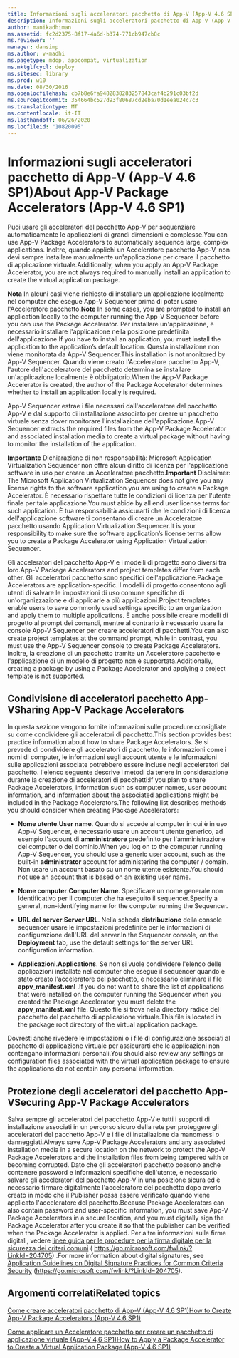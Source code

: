 ```yaml
---
title: Informazioni sugli acceleratori pacchetto di App-V (App-V 4.6 SP1)
description: Informazioni sugli acceleratori pacchetto di App-V (App-V 4.6 SP1)
author: manikadhiman
ms.assetid: fc2d2375-8f17-4a6d-b374-771cb947cb8c
ms.reviewer: ''
manager: dansimp
ms.author: v-madhi
ms.pagetype: mdop, appcompat, virtualization
ms.mktglfcycl: deploy
ms.sitesec: library
ms.prod: w10
ms.date: 08/30/2016
ms.openlocfilehash: cb7b8e6fa9482838283257843caf4b291c03bf2d
ms.sourcegitcommit: 354664bc527d93f80687cd2eba70d1eea024c7c3
ms.translationtype: MT
ms.contentlocale: it-IT
ms.lasthandoff: 06/26/2020
ms.locfileid: "10820095"
---
```

# <span data-ttu-id="fcaf9-103">Informazioni sugli acceleratori pacchetto di App-V (App-V 4.6 SP1)</span><span class="sxs-lookup"><span data-stu-id="fcaf9-103">About App-V Package Accelerators (App-V 4.6 SP1)</span></span>


<span data-ttu-id="fcaf9-104">Puoi usare gli acceleratori del pacchetto App-V per sequenziare automaticamente le applicazioni di grandi dimensioni e complesse.</span><span class="sxs-lookup"><span data-stu-id="fcaf9-104">You can use App-V Package Accelerators to automatically sequence large, complex applications.</span></span> <span data-ttu-id="fcaf9-105">Inoltre, quando applichi un Acceleratore pacchetto App-V, non devi sempre installare manualmente un'applicazione per creare il pacchetto di applicazione virtuale.</span><span class="sxs-lookup"><span data-stu-id="fcaf9-105">Additionally, when you apply an App-V Package Accelerator, you are not always required to manually install an application to create the virtual application package.</span></span>

<span data-ttu-id="fcaf9-106">**Nota**  In alcuni casi viene richiesto di installare un'applicazione localmente nel computer che esegue App-V Sequencer prima di poter usare l'Acceleratore pacchetto.</span><span class="sxs-lookup"><span data-stu-id="fcaf9-106">**Note** In some cases, you are prompted to install an application locally to the computer running the App-V Sequencer before you can use the Package Accelerator.</span></span> <span data-ttu-id="fcaf9-107">Per installare un'applicazione, è necessario installare l'applicazione nella posizione predefinita dell'applicazione.</span><span class="sxs-lookup"><span data-stu-id="fcaf9-107">If you have to install an application, you must install the application to the application’s default location.</span></span> <span data-ttu-id="fcaf9-108">Questa installazione non viene monitorata da App-V Sequencer.</span><span class="sxs-lookup"><span data-stu-id="fcaf9-108">This installation is not monitored by App-V Sequencer.</span></span> <span data-ttu-id="fcaf9-109">Quando viene creato l'Acceleratore pacchetto App-V, l'autore dell'acceleratore del pacchetto determina se installare un'applicazione localmente è obbligatorio.</span><span class="sxs-lookup"><span data-stu-id="fcaf9-109">When the App-V Package Accelerator is created, the author of the Package Accelerator determines whether to install an application locally is required.</span></span>

 

<span data-ttu-id="fcaf9-110">App-V Sequencer estrae i file necessari dall'acceleratore del pacchetto App-V e dal supporto di installazione associato per creare un pacchetto virtuale senza dover monitorare l'installazione dell'applicazione.</span><span class="sxs-lookup"><span data-stu-id="fcaf9-110">App-V Sequencer extracts the required files from the App-V Package Accelerator and associated installation media to create a virtual package without having to monitor the installation of the application.</span></span>

<span data-ttu-id="fcaf9-111">**Importante**  Dichiarazione di non responsabilità: Microsoft Application Virtualization Sequencer non offre alcun diritto di licenza per l'applicazione software in uso per creare un Acceleratore pacchetto.</span><span class="sxs-lookup"><span data-stu-id="fcaf9-111">**Important** Disclaimer: The Microsoft Application Virtualization Sequencer does not give you any license rights to the software application you are using to create a Package Accelerator.</span></span> <span data-ttu-id="fcaf9-112">È necessario rispettare tutte le condizioni di licenza per l'utente finale per tale applicazione.</span><span class="sxs-lookup"><span data-stu-id="fcaf9-112">You must abide by all end user license terms for such application.</span></span> <span data-ttu-id="fcaf9-113">È tua responsabilità assicurarti che le condizioni di licenza dell'applicazione software ti consentano di creare un Acceleratore pacchetto usando Application Virtualization Sequencer.</span><span class="sxs-lookup"><span data-stu-id="fcaf9-113">It is your responsibility to make sure the software application’s license terms allow you to create a Package Accelerator using Application Virtualization Sequencer.</span></span>

 

<span data-ttu-id="fcaf9-114">Gli acceleratori del pacchetto App-V e i modelli di progetto sono diversi tra loro.</span><span class="sxs-lookup"><span data-stu-id="fcaf9-114">App-V Package Accelerators and project templates differ from each other.</span></span> <span data-ttu-id="fcaf9-115">Gli acceleratori pacchetto sono specifici dell'applicazione.</span><span class="sxs-lookup"><span data-stu-id="fcaf9-115">Package Accelerators are application-specific.</span></span> <span data-ttu-id="fcaf9-116">I modelli di progetto consentono agli utenti di salvare le impostazioni di uso comune specifiche di un'organizzazione e di applicarle a più applicazioni.</span><span class="sxs-lookup"><span data-stu-id="fcaf9-116">Project templates enable users to save commonly used settings specific to an organization and apply them to multiple applications.</span></span> <span data-ttu-id="fcaf9-117">È anche possibile creare modelli di progetto al prompt dei comandi, mentre al contrario è necessario usare la console App-V Sequencer per creare acceleratori di pacchetti.</span><span class="sxs-lookup"><span data-stu-id="fcaf9-117">You can also create project templates at the command prompt, while in contrast, you must use the App-V Sequencer console to create Package Accelerators.</span></span> <span data-ttu-id="fcaf9-118">Inoltre, la creazione di un pacchetto tramite un Acceleratore pacchetto e l'applicazione di un modello di progetto non è supportata.</span><span class="sxs-lookup"><span data-stu-id="fcaf9-118">Additionally, creating a package by using a Package Accelerator and applying a project template is not supported.</span></span>

## <span data-ttu-id="fcaf9-119">Condivisione di acceleratori pacchetto App-V</span><span class="sxs-lookup"><span data-stu-id="fcaf9-119">Sharing App-V Package Accelerators</span></span>


<span data-ttu-id="fcaf9-120">In questa sezione vengono fornite informazioni sulle procedure consigliate su come condividere gli acceleratori di pacchetto.</span><span class="sxs-lookup"><span data-stu-id="fcaf9-120">This section provides best practice information about how to share Package Accelerators.</span></span> <span data-ttu-id="fcaf9-121">Se si prevede di condividere gli acceleratori di pacchetto, le informazioni come i nomi di computer, le informazioni sugli account utente e le informazioni sulle applicazioni associate potrebbero essere incluse negli acceleratori del pacchetto. l'elenco seguente descrive i metodi da tenere in considerazione durante la creazione di acceleratori di pacchetti:</span><span class="sxs-lookup"><span data-stu-id="fcaf9-121">If you plan to share Package Accelerators, information such as computer names, user account information, and information about the associated applications might be included in the Package Accelerators.The following list describes methods you should consider when creating Package Accelerators:</span></span>

-   <span data-ttu-id="fcaf9-122">**Nome utente**.</span><span class="sxs-lookup"><span data-stu-id="fcaf9-122">**User name**.</span></span> <span data-ttu-id="fcaf9-123">Quando si accede al computer in cui è in uso App-V Sequencer, è necessario usare un account utente generico, ad esempio l'account di **amministratore** predefinito per l'amministrazione del computer o del dominio.</span><span class="sxs-lookup"><span data-stu-id="fcaf9-123">When you log on to the computer running App-V Sequencer, you should use a generic user account, such as the built-in **administrator** account for administering the computer / domain.</span></span> <span data-ttu-id="fcaf9-124">Non usare un account basato su un nome utente esistente.</span><span class="sxs-lookup"><span data-stu-id="fcaf9-124">You should not use an account that is based on an existing user name.</span></span>

-   <span data-ttu-id="fcaf9-125">**Nome computer**.</span><span class="sxs-lookup"><span data-stu-id="fcaf9-125">**Computer Name**.</span></span> <span data-ttu-id="fcaf9-126">Specificare un nome generale non Identificativo per il computer che ha eseguito il sequencer.</span><span class="sxs-lookup"><span data-stu-id="fcaf9-126">Specify a general, non-identifying name for the computer running the Sequencer.</span></span>

-   <span data-ttu-id="fcaf9-127">**URL del server**.</span><span class="sxs-lookup"><span data-stu-id="fcaf9-127">**Server URL**.</span></span> <span data-ttu-id="fcaf9-128">Nella scheda **distribuzione** della console sequencer usare le impostazioni predefinite per le informazioni di configurazione dell'URL del server.</span><span class="sxs-lookup"><span data-stu-id="fcaf9-128">In the Sequencer console, on the **Deployment** tab, use the default settings for the server URL configuration information.</span></span>

-   <span data-ttu-id="fcaf9-129">**Applicazioni**.</span><span class="sxs-lookup"><span data-stu-id="fcaf9-129">**Applications**.</span></span> <span data-ttu-id="fcaf9-130">Se non si vuole condividere l'elenco delle applicazioni installate nel computer che esegue il sequencer quando è stato creato l'acceleratore del pacchetto, è necessario eliminare il file **appv\_manifest.xml** .</span><span class="sxs-lookup"><span data-stu-id="fcaf9-130">If you do not want to share the list of applications that were installed on the computer running the Sequencer when you created the Package Accelerator, you must delete the **appv\_manifest.xml** file.</span></span> <span data-ttu-id="fcaf9-131">Questo file si trova nella directory radice del pacchetto del pacchetto di applicazione virtuale.</span><span class="sxs-lookup"><span data-stu-id="fcaf9-131">This file is located in the package root directory of the virtual application package.</span></span>

<span data-ttu-id="fcaf9-132">Dovresti anche rivedere le impostazioni o i file di configurazione associati al pacchetto di applicazione virtuale per assicurarti che le applicazioni non contengano informazioni personali.</span><span class="sxs-lookup"><span data-stu-id="fcaf9-132">You should also review any settings or configuration files associated with the virtual application package to ensure the applications do not contain any personal information.</span></span>

## <span data-ttu-id="fcaf9-133">Protezione degli acceleratori del pacchetto App-V</span><span class="sxs-lookup"><span data-stu-id="fcaf9-133">Securing App-V Package Accelerators</span></span>


<span data-ttu-id="fcaf9-134">Salva sempre gli acceleratori del pacchetto App-V e tutti i supporti di installazione associati in un percorso sicuro della rete per proteggere gli acceleratori del pacchetto App-V e i file di installazione da manomessi o danneggiati.</span><span class="sxs-lookup"><span data-stu-id="fcaf9-134">Always save App-V Package Accelerators and any associated installation media in a secure location on the network to protect the App-V Package Accelerators and the installation files from being tampered with or becoming corrupted.</span></span> <span data-ttu-id="fcaf9-135">Dato che gli acceleratori pacchetto possono anche contenere password e informazioni specifiche dell'utente, è necessario salvare gli acceleratori del pacchetto App-V in una posizione sicura ed è necessario firmare digitalmente l'acceleratore del pacchetto dopo averlo creato in modo che il Publisher possa essere verificato quando viene applicato l'acceleratore del pacchetto.</span><span class="sxs-lookup"><span data-stu-id="fcaf9-135">Because Package Accelerators can also contain password and user-specific information, you must save App-V Package Accelerators in a secure location, and you must digitally sign the Package Accelerator after you create it so that the publisher can be verified when the Package Accelerator is applied.</span></span> <span data-ttu-id="fcaf9-136">Per altre informazioni sulle firme digitali, vedere [linee guida per le procedure per la firma digitale per la sicurezza dei criteri comuni](https://go.microsoft.com/fwlink/?LinkId=204705) ( https://go.microsoft.com/fwlink/?LinkId=204705) .</span><span class="sxs-lookup"><span data-stu-id="fcaf9-136">For more information about digital signatures, see [Application Guidelines on Digital Signature Practices for Common Criteria Security](https://go.microsoft.com/fwlink/?LinkId=204705) (https://go.microsoft.com/fwlink/?LinkId=204705).</span></span>

## <span data-ttu-id="fcaf9-137">Argomenti correlati</span><span class="sxs-lookup"><span data-stu-id="fcaf9-137">Related topics</span></span>


[<span data-ttu-id="fcaf9-138">Come creare acceleratori pacchetto di App-V (App-V 4.6 SP1)</span><span class="sxs-lookup"><span data-stu-id="fcaf9-138">How to Create App-V Package Accelerators (App-V 4.6 SP1)</span></span>](how-to-create-app-v-package-accelerators--app-v-46-sp1-.md)

[<span data-ttu-id="fcaf9-139">Come applicare un Acceleratore pacchetto per creare un pacchetto di applicazione virtuale (App-V 4,6 SP1)</span><span class="sxs-lookup"><span data-stu-id="fcaf9-139">How to Apply a Package Accelerator to Create a Virtual Application Package (App-V 4.6 SP1)</span></span>](how-to-apply-a-package-accelerator-to-create-a-virtual-application-package---app-v-46-sp1-.md)

 

 





